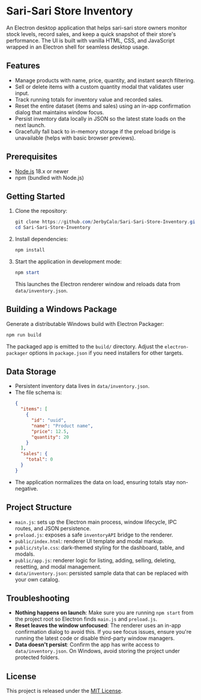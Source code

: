 # Sari-Sari Store Inventory

An Electron desktop application that helps sari-sari store owners monitor stock levels, record sales, and keep a quick snapshot of their store's performance. The UI is built with vanilla HTML, CSS, and JavaScript wrapped in an Electron shell for seamless desktop usage.

## Features
- Manage products with name, price, quantity, and instant search filtering.
- Sell or delete items with a custom quantity modal that validates user input.
- Track running totals for inventory value and recorded sales.
- Reset the entire dataset (items and sales) using an in-app confirmation dialog that maintains window focus.
- Persist inventory data locally in JSON so the latest state loads on the next launch.
- Gracefully fall back to in-memory storage if the preload bridge is unavailable (helps with basic browser previews).

## Prerequisites
- [Node.js](https://nodejs.org/) 18.x or newer
- npm (bundled with Node.js)

## Getting Started
1. Clone the repository:
   ```powershell
   git clone https://github.com/JerbyCalo/Sari-Sari-Store-Inventory.git
   cd Sari-Sari-Store-Inventory
   ```
2. Install dependencies:
   ```powershell
   npm install
   ```
3. Start the application in development mode:
   ```powershell
   npm start
   ```
   This launches the Electron renderer window and reloads data from `data/inventory.json`.

## Building a Windows Package
Generate a distributable Windows build with Electron Packager:
```powershell
npm run build
```
The packaged app is emitted to the `build/` directory. Adjust the `electron-packager` options in `package.json` if you need installers for other targets.

## Data Storage
- Persistent inventory data lives in `data/inventory.json`.
- The file schema is:
  ```json
  {
    "items": [
      {
        "id": "uuid",
        "name": "Product name",
        "price": 12.5,
        "quantity": 20
      }
    ],
    "sales": {
      "total": 0
    }
  }
  ```
- The application normalizes the data on load, ensuring totals stay non-negative.

## Project Structure
- `main.js`: sets up the Electron main process, window lifecycle, IPC routes, and JSON persistence.
- `preload.js`: exposes a safe `inventoryAPI` bridge to the renderer.
- `public/index.html`: renderer UI template and modal markup.
- `public/style.css`: dark-themed styling for the dashboard, table, and modals.
- `public/app.js`: renderer logic for listing, adding, selling, deleting, resetting, and modal management.
- `data/inventory.json`: persisted sample data that can be replaced with your own catalog.

## Troubleshooting
- **Nothing happens on launch**: Make sure you are running `npm start` from the project root so Electron finds `main.js` and `preload.js`.
- **Reset leaves the window unfocused**: The renderer uses an in-app confirmation dialog to avoid this. If you see focus issues, ensure you're running the latest code or disable third-party window managers.
- **Data doesn't persist**: Confirm the app has write access to `data/inventory.json`. On Windows, avoid storing the project under protected folders.

## License
This project is released under the [MIT License](./LICENSE).
